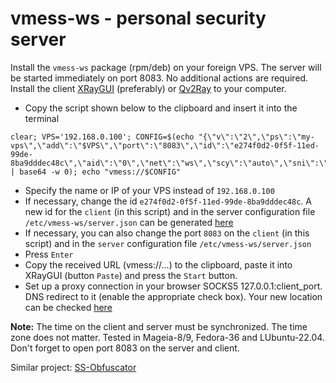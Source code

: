 # vmess-ws - personal security server
Install the `vmess-ws` package (rpm/deb) on your foreign VPS. The server will be started immediately on port 8083. No additional actions are required. Install the client [XRayGUI](https://github.com/AKotov-dev/XRayGUI) (preferably) or [Qv2Ray](https://github.com/AKotov-dev/Qv2Ray_XRay_Installer) to your computer.
+ Copy the script shown below to the clipboard and insert it into the terminal
```
clear; VPS='192.168.0.100'; CONFIG=$(echo "{\"v\":\"2\",\"ps\":\"my-vps\",\"add\":\"$VPS\",\"port\":\"8083\",\"id\":\"e274f0d2-0f5f-11ed-99de-8ba9dddec48c\",\"aid\":\"0\",\"net\":\"ws\",\"scy\":\"auto\",\"sni\":\"\",\"type\":\"\",\"host\":\"example.com\",\"path\":\"/vmess\",\"tls\":\"\"}" | base64 -w 0); echo "vmess://$CONFIG"
```
+ Specify the name or IP of your VPS instead of `192.168.0.100`
+ If necessary, сhange the id `e274f0d2-0f5f-11ed-99de-8ba9dddec48c`. A new id for the `client` (in this script) and in the server configuration file `/etc/vmess-ws/server.json` can be generated [here](https://www.uuidgenerator.net/)
+ If necessary, you can also change the port `8083` on the `client` (in this script) and in the `server` configuration file `/etc/vmess-ws/server.json`
+ Press `Enter`
+ Copy the received URL (vmess://...) to the clipboard, paste it into XRayGUI (button `Paste`) and press the `Start` button.
+ Set up a proxy connection in your browser SOCKS5 127.0.0.1:client_port. DNS redirect to it (enable the appropriate check box). Your new location can be checked [here](https://whoer.net)

**Note:** The time on the client and server must be synchronized. The time zone does not matter.  Tested in Mageia-8/9, Fedora-36 and LUbuntu-22.04. Don't forget to open port 8083 on the server and client.  
  
Similar project: [SS-Obfuscator](https://github.com/AKotov-dev/SS-Obfuscator)

